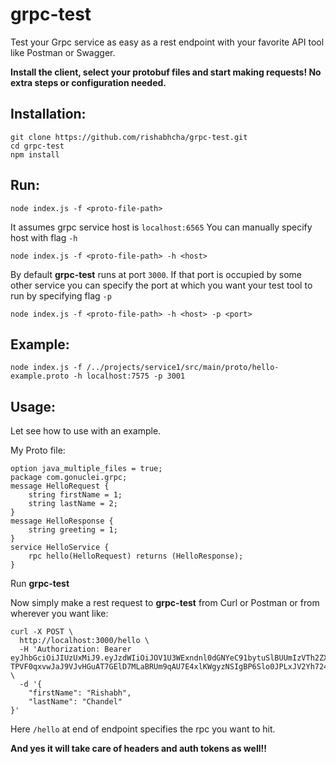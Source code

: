 # grpc-test
Test your Grpc service as easy as a rest endpoint with your favorite API tool like Postman or Swagger. 

**Install the client, select your protobuf files and start making requests! 
No extra steps or configuration needed.**

## Installation:

```
git clone https://github.com/rishabhcha/grpc-test.git
cd grpc-test
npm install
```

## Run:

```
node index.js -f <proto-file-path>
```

It assumes grpc service host is `localhost:6565`
You can manually specify host with flag `-h`
```
node index.js -f <proto-file-path> -h <host>
```
By default **grpc-test** runs at port `3000`. If that port is occupied by some other service you can specify the port at which you want your test tool to run by specifying flag `-p`
```
node index.js -f <proto-file-path> -h <host> -p <port>
```

## Example:

```
node index.js -f /../projects/service1/src/main/proto/hello-example.proto -h localhost:7575 -p 3001
```

## Usage:

Let see how to use with an example.

My Proto file:
```syntax = "proto3";
option java_multiple_files = true;
package com.gonuclei.grpc;
message HelloRequest {
    string firstName = 1;
    string lastName = 2;
}
message HelloResponse {
    string greeting = 1;
}
service HelloService {
    rpc hello(HelloRequest) returns (HelloResponse);
}
```

Run **grpc-test**

Now simply make a rest request to **grpc-test** from Curl or Postman or from wherever you want like:

```
curl -X POST \
  http://localhost:3000/hello \
  -H 'Authorization: Bearer eyJhbGciOiJIUzUxMiJ9.eyJzdWIiOiJOV1U3WExndnl0dGNYeC91bytuSlBUUmIzVTh2ZXlGNjFuV0NJaVAxSU84UG1FdzRDaUdqenpWY0JvSGhnSXJhTVk5U1daSDlleEZ5bmRSMTh4cFJtWUhIWTZaSHpjMW0ybGM3V050aVRwcEU4clJKYVc0UVpFSFNhYldjZHdnWm1Ed0JYK3JLVGU1RGhUS25YTGxCYTFuTDdTVWRlbkRPRWtpbU8yWkVhZXFST09JNkpQQVpteWdNOHY0TmhMSVk3MFNqMUt4STBoNS9NeUhQd0x0ZVFReHBpWWdwN0MyaG5pb0hsUkhGU2g4NjVoVmhHSUNrUXZhMHFxYnYrSFArOG5RdFFhdGdnUXp0Ukc1Y2pRNEZFSkdvM0cvTkw0TnVUaU8vb1FHNlMrcnRPdmR6Ym5YblhibXhucEVvdGhHOSIsIlJvbGUiOiJST0xFX1VTRVIifQ.OFVGla-TPVF0qxvwJaJ9VJvHGuAT7GElD7MLaBRUm9qAU7E4xlKWgyzNSIgBP6Slo0JPLxJV2Yh7245UkHNbAQ' \
  -d '{
	"firstName": "Rishabh",
	"lastName": "Chandel"
}'
```

Here `/hello` at end of endpoint specifies the rpc you want to hit.

**And yes it will take care of headers and auth tokens as well!!**




